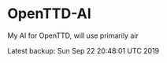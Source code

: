 # OpenTTD-AI
My AI for OpenTTD, will use primarily air

Latest backup: Sun Sep 22 20:48:01 UTC 2019
